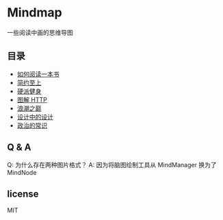 # Mindmap
一些阅读中画的思维导图

## 目录
- [如何阅读一本书](map/如何阅读一本书.bmp)
- [简约至上](map/简约至上.bmp)
- [硬派健身](map/硬派健身.bmp)
- [图解 HTTP](map/图解HTTP.bmp)
- [浪潮之巅](map/浪潮之巅.bmp)
- [设计中的设计](map/设计中的设计.png)
- [政治的常识](map/政治的常识.png)

## Q & A
Q: 为什么存在两种图片格式？
A: 因为将脑图绘制工具从 MindManager 换为了 MindNode

## license
MIT
